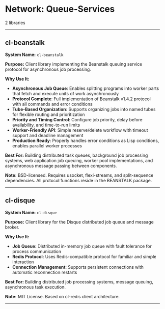 # Network: Queue-Services

2 libraries

---

## cl-beanstalk

**System Name:** `cl-beanstalk`

**Purpose:** Client library implementing the Beanstalk queuing service protocol for asynchronous job processing.

**Why Use It:**
- **Asynchronous Job Queue**: Enables splitting programs into worker parts that fetch and execute units of work asynchronously
- **Protocol Complete**: Full implementation of Beanstalk v1.4.2 protocol with all commands and error conditions
- **Tube-Based Organization**: Supports organizing jobs into named tubes for flexible routing and prioritization
- **Priority and Timing Control**: Configure job priority, delay before availability, and time-to-run limits
- **Worker-Friendly API**: Simple reserve/delete workflow with timeout support and deadline management
- **Production Ready**: Properly handles error conditions as Lisp conditions, enables parallel worker processes

**Best For:** Building distributed task queues, background job processing systems, web application job queuing, worker pool implementations, and asynchronous message passing between components.

**Note:** BSD-licensed. Requires usocket, flexi-streams, and split-sequence dependencies. All protocol functions reside in the BEANSTALK package.

---


## cl-disque

**System Name:** `cl-disque`

**Purpose:** Client library for the Disque distributed job queue and message broker.

**Why Use It:**
- **Job Queue**: Distributed in-memory job queue with fault tolerance for process communication
- **Redis Protocol**: Uses Redis-compatible protocol for familiar and simple interaction
- **Connection Management**: Supports persistent connections with automatic reconnection restarts

**Best For:** Building distributed job processing systems, message queuing, asynchronous task execution.

**Note:** MIT License. Based on cl-redis client architecture.

---


